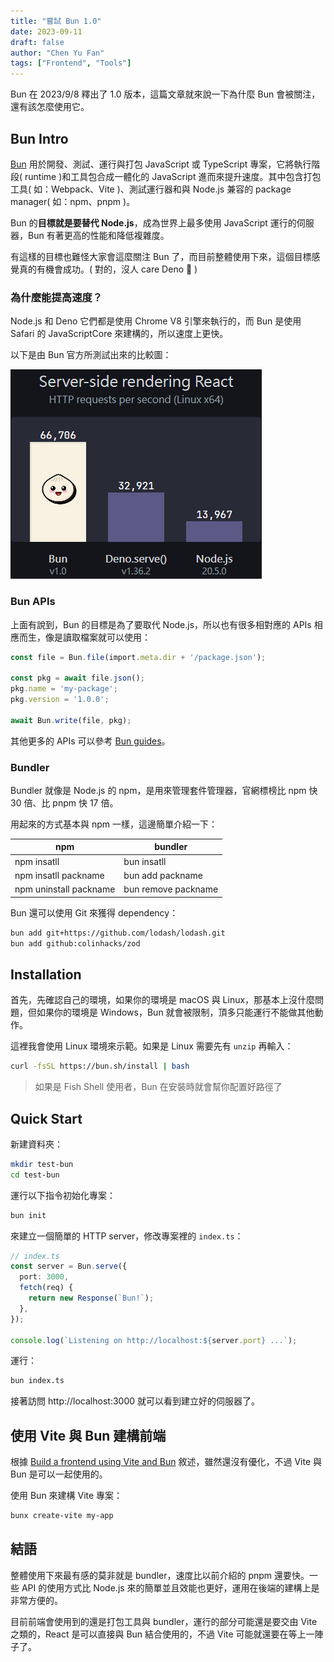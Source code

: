 ```yaml
---
title: "嘗試 Bun 1.0"
date: 2023-09-11
draft: false
author: "Chen Yu Fan"
tags: ["Frontend", "Tools"]
---
```


Bun 在 2023/9/8 釋出了 1.0 版本，這篇文章就來說一下為什麼 Bun 會被關注，還有該怎麼使用它。

<!--more-->

## Bun Intro

[Bun](https://bun.sh/) 用於開發、測試、運行與打包 JavaScript 或 TypeScript 專案，它將執行階段( runtime )和工具包合成一體化的 JavaScript 進而來提升速度。其中包含打包工具( 如：Webpack、Vite )、測試運行器和與 Node.js 兼容的 package manager( 如：npm、pnpm )。

Bun 的**目標就是要替代 Node.js**，成為世界上最多使用 JavaScript 運行的伺服器，Bun 有著更高的性能和降低複雜度。

有這樣的目標也難怪大家會這麼關注 Bun 了，而目前整體使用下來，這個目標感覺真的有機會成功。( 對的，沒人 care Deno 🤣 )

### 為什麼能提高速度？

Node.js 和 Deno 它們都是使用 Chrome V8 引擎來執行的，而 Bun 是使用 Safari 的 JavaScriptCore 來建構的，所以速度上更快。

以下是由 Bun 官方所測試出來的比較圖：

![bun-server-benchmark.png](/images/bun/bun-server-benchmark.png)

### Bun APIs

上面有說到，Bun 的目標是為了要取代 Node.js，所以也有很多相對應的 APIs 相應而生，像是讀取檔案就可以使用：

```ts
const file = Bun.file(import.meta.dir + '/package.json');

const pkg = await file.json();
pkg.name = 'my-package';
pkg.version = '1.0.0';

await Bun.write(file, pkg);
```

其他更多的 APIs 可以參考 [Bun guides](https://bun.sh/guides)。

### Bundler

Bundler 就像是 Node.js 的 npm，是用來管理套件管理器，官網標榜比 npm 快 30 倍、比 pnpm 快 17 倍。

用起來的方式基本與 npm 一樣，這邊簡單介紹一下：

| npm                    | bundler             |
| ---------------------- | ------------------- |
| npm insatll            | bun insatll         |
| npm insatll packname   | bun add packname    |
| npm uninstall packname | bun remove packname |

Bun 還可以使用 Git 來獲得 dependency：

```bash
bun add git+https://github.com/lodash/lodash.git
bun add github:colinhacks/zod
```

## Installation

首先，先確認自己的環境，如果你的環境是 macOS 與 Linux，那基本上沒什麼問題，但如果你的環境是 Windows，Bun 就會被限制，頂多只能運行不能做其他動作。

這裡我會使用 Linux 環境來示範。如果是 Linux 需要先有 `unzip` 再輸入：

```bash
curl -fsSL https://bun.sh/install | bash 
```

> 如果是 Fish Shell 使用者，Bun 在安裝時就會幫你配置好路徑了

## Quick Start

新建資料夾：

```bash
mkdir test-bun
cd test-bun
```

運行以下指令初始化專案：

```bash
bun init
```

來建立一個簡單的 HTTP server，修改專案裡的 `index.ts`：

```ts
// index.ts
const server = Bun.serve({
  port: 3000,
  fetch(req) {
    return new Response(`Bun!`);
  },
});

console.log(`Listening on http://localhost:${server.port} ...`);
```

運行：

```bash
bun index.ts
```

接著訪問 http://localhost:3000 就可以看到建立好的伺服器了。

## 使用 Vite 與 Bun 建構前端

根據 [Build a frontend using Vite and Bun](https://bun.sh/guides/ecosystem/vite) 敘述，雖然還沒有優化，不過 Vite 與 Bun 是可以一起使用的。

使用 Bun 來建構 Vite 專案：

```bash
bunx create-vite my-app
```

## 結語

整體使用下來最有感的莫非就是 bundler，速度比以前介紹的 pnpm 還要快。一些 API 的使用方式比 Node.js 來的簡單並且效能也更好，運用在後端的建構上是非常方便的。

目前前端會使用到的還是打包工具與 bundler，運行的部分可能還是要交由 Vite 之類的，React 是可以直接與 Bun 結合使用的，不過 Vite 可能就還要在等上一陣子了。